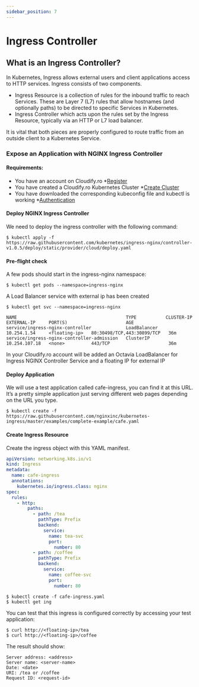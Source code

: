 ```yaml
---
sidebar_position: 7
---
```


# Ingress Controller

## What is an Ingress Controller?
In Kubernetes, Ingress allows external users and client applications access to HTTP services. Ingress consists of two components.

- Ingress Resource is a collection of rules for the inbound traffic to reach Services. These are Layer 7 (L7) rules that allow hostnames (and optionally paths) to be directed to specific Services in Kubernetes.
- Ingress Controller which acts upon the rules set by the Ingress Resource, typically via an HTTP or L7 load balancer.

It is vital that both pieces are properly configured to route traffic from an outside client to a Kubernetes Service.

### Expose an Application with NGINX Ingress Controller
#### Requirements:
* You have an account on Cloudify.ro *[Register](https://cloudify.ro/)
* You have created a Cloudify.ro Kubernetes Cluster *[Create Cluster](./create-cluster)
* You have downloaded the corresponding kubeconfig file and kubectl is working *[Authentication](./authentication)

#### Deploy NGINX Ingress Controller
We need to deploy the ingress controller with the following command:
```shell
$ kubectl apply -f https://raw.githubusercontent.com/kubernetes/ingress-nginx/controller-v1.0.5/deploy/static/provider/cloud/deploy.yaml
```

#### Pre-flight check
A few pods should start in the ingress-nginx namespace:
```shell
$ kubectl get pods --namespace=ingress-nginx
```

A Load Balancer service with external ip has been created
```shell
$ kubectl get svc --namespace=ingress-nginx
```
```shell
NAME                                         TYPE           CLUSTER-IP      EXTERNAL-IP     PORT(S)                      AGE
service/ingress-nginx-controller             LoadBalancer   10.254.1.54     <floating-ip>   80:30498/TCP,443:30899/TCP   36m
service/ingress-nginx-controller-admission   ClusterIP      10.254.107.18   <none>          443/TCP                      36m
```

In your Cloudify.ro account will be added an Octavia LoadBalancer for Ingress NGINX Controller Service and a floating IP for external IP


#### Deploy Application
We will use a test application called cafe-ingress, you can find it at this URL. It’s a pretty simple application just serving different web pages depending on the URL you type.
```shell
$ kubectl create -f https://raw.githubusercontent.com/nginxinc/kubernetes-ingress/master/examples/complete-example/cafe.yaml
```

#### Create Ingress Resource
Create the ingress object with this YAML manifest.
```yaml
apiVersion: networking.k8s.io/v1
kind: Ingress
metadata:
  name: cafe-ingress
  annotations:
    kubernetes.io/ingress.class: nginx
spec:
  rules:
    - http:
        paths:
          - path: /tea
            pathType: Prefix
            backend:
              service:
                name: tea-svc
                port:
                  number: 80
          - path: /coffee
            pathType: Prefix
            backend:
              service:
                name: coffee-svc
                port:
                  number: 80
```
```shell
$ kubectl create -f cafe-ingress.yaml
$ kubectl get ing
```

You can test that this ingress is configured correctly by accessing your test application:
```shell
$ curl http://<floating-ip>/tea
$ curl http://<floating-ip>/coffee
```

The result should show:
```shell
Server address: <address>
Server name: <server-name>
Date: <date>
URI: /tea or /coffee
Request ID: <request-id>
```



